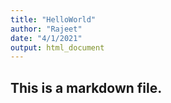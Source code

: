 ```yaml
---
title: "HelloWorld"
author: "Rajeet"
date: "4/1/2021"
output: html_document
---
```


## This is a markdown file.